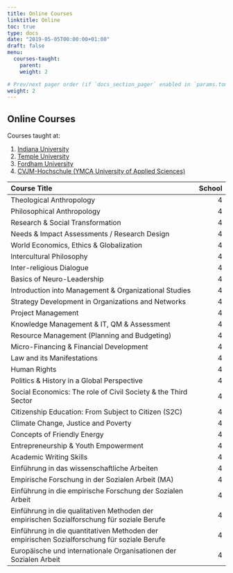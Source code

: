 ```yaml
---
title: Online Courses
linktitle: Online
toc: true
type: docs
date: "2019-05-05T00:00:00+01:00"
draft: false
menu:
  courses-taught:
    parent: 
    weight: 2

# Prev/next pager order (if `docs_section_pager` enabled in `params.toml`)
weight: 2
---
```


## Online Courses

Courses taught at:

1. [Indiana University](https://indiana.edu/)
2. [Temple University](https://www.temple.edu)
3. [Fordham University](https://www.fordham.edu/)
4. [CVJM-Hochschule (YMCA University of Applied Sciences)](https://www.cvjm-hochschule.de/)

| Course Title                                        | School|
|:----------------------------------------------------|------:|
| Theological Anthropology 	                          | 4     |
| Philosophical Anthropology 	                	      | 4     |
| Research & Social Transformation 	              	  | 4     |
| Needs & Impact Assessments / Research Design        | 4     |
| World Economics, Ethics & Globalization             | 4     |
| Intercultural Philosophy 	            	            | 4     |
| Inter-religious Dialogue 	                        	| 4     |
| Basics of Neuro-Leadership 	                    	  | 4     |
| Introduction into Management & Organizational Studies | 4   |
| Strategy Development in Organizations and Networks  | 4     |
| Project Management 	                            	  | 4     |
| Knowledge Management & IT, QM & Assessment          | 4     |
| Resource Management (Planning and Budgeting)        | 4     |
| Micro-Financing & Financial Development             | 4     |
| Law and its Manifestations 	                    	  | 4     |
| Human Rights 	                                	    | 4     |
| Politics & History in a Global Perspective          | 4     |
| Social Economics: The role of Civil Society & the Third Sector  | 4 |
| Citizenship Education: From Subject to Citizen (S2C) | 4    |
| Climate Change, Justice and Poverty               	| 4     |
| Concepts of Friendly Energy                       	| 4     |
| Entrepreneurship & Youth Empowerment            	  | 4     |
| Academic Writing Skills 	                          | 4     |
| Einführung in das wissenschaftliche Arbeiten        | 4     |
| Empirische Forschung in der Sozialen Arbeit (MA)    | 4     |
| Einführung in die empirische Forschung der Sozialen Arbeit | 4 |
| Einführung in die qualitativen Methoden der empirischen Sozialforschung für soziale Berufe  | 4  |
| Einführung in die quantitativen Methoden der empirischen Sozialforschung für soziale Berufe      | 4     |
| Europäische und internationale Organisationen der Sozialen Arbeit                                 | 4     |

